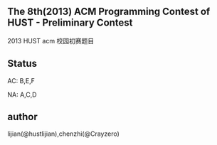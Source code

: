 The 8th(2013) ACM Programming Contest of HUST - Preliminary Contest
----------------

2013 HUST acm 校园初赛题目

Status
------
AC: B,E,F

NA: A,C,D

author
-----
lijian(@hustlijian),chenzhi(@Crayzero)

